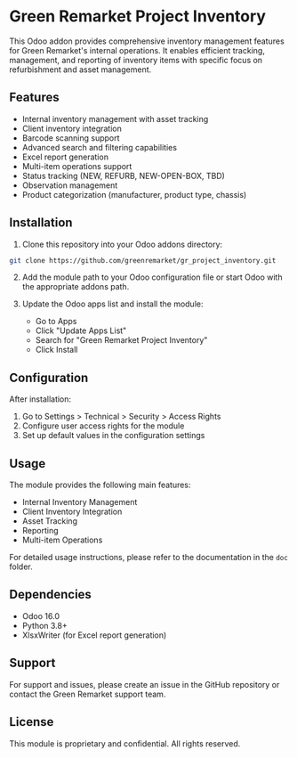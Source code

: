 # Green Remarket Project Inventory

This Odoo addon provides comprehensive inventory management features for Green Remarket's internal operations. It enables efficient tracking, management, and reporting of inventory items with specific focus on refurbishment and asset management.

## Features

- Internal inventory management with asset tracking
- Client inventory integration
- Barcode scanning support
- Advanced search and filtering capabilities
- Excel report generation
- Multi-item operations support
- Status tracking (NEW, REFURB, NEW-OPEN-BOX, TBD)
- Observation management
- Product categorization (manufacturer, product type, chassis)

## Installation

1. Clone this repository into your Odoo addons directory:
```bash
git clone https://github.com/greenremarket/gr_project_inventory.git
```

2. Add the module path to your Odoo configuration file or start Odoo with the appropriate addons path.

3. Update the Odoo apps list and install the module:
   - Go to Apps
   - Click "Update Apps List"
   - Search for "Green Remarket Project Inventory"
   - Click Install

## Configuration

After installation:

1. Go to Settings > Technical > Security > Access Rights
2. Configure user access rights for the module
3. Set up default values in the configuration settings

## Usage

The module provides the following main features:

- Internal Inventory Management
- Client Inventory Integration
- Asset Tracking
- Reporting
- Multi-item Operations

For detailed usage instructions, please refer to the documentation in the `doc` folder.

## Dependencies

- Odoo 16.0
- Python 3.8+
- XlsxWriter (for Excel report generation)

## Support

For support and issues, please create an issue in the GitHub repository or contact the Green Remarket support team.

## License

This module is proprietary and confidential. All rights reserved. 